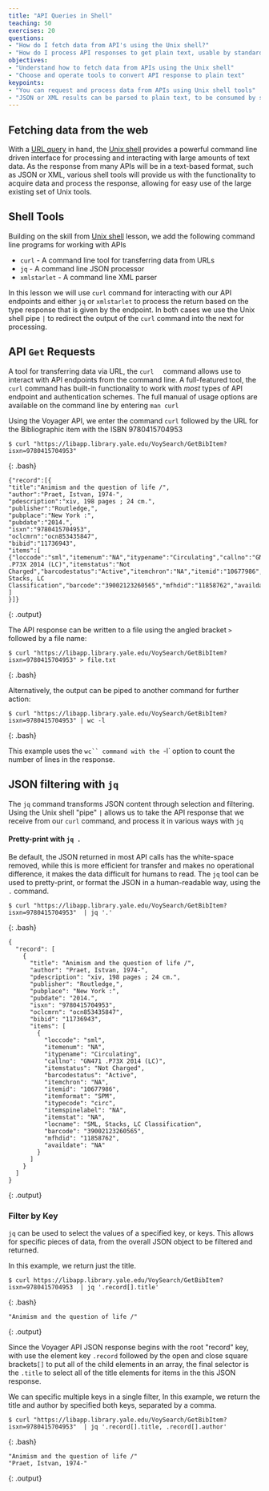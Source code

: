```yaml
---
title: "API Queries in Shell"
teaching: 50
exercises: 20
questions:
- "How do I fetch data from API's using the Unix shell?"
- "How do I process API responses to get plain text, usable by standard Unix shell tools?"
objectives:
- "Understand how to fetch data from APIs using the Unix shell"
- "Choose and operate tools to convert API response to plain text"
keypoints:
- "You can request and process data from APIs using Unix shell tools"
- "JSON or XML results can be parsed to plain text, to be consumed by standard Unix shell tools"
---
```



## Fetching data from the web

With a [URL query](https://joshuadull.github.io/APIs-for-Libraries/03-Creating-url-queries/index.html) in hand, the [Unix shell](https://librarycarpentry.org/lc-shell/) provides a powerful command line driven interface for processing and interacting with large amounts of text data.  As the response from many APIs will be in a text-based format, such as JSON or XML, various shell tools will provide us with the functionality  to acquire data and process the response, allowing for easy use of the large existing set of Unix tools.


## Shell Tools  
Building on the skill from [Unix shell](https://librarycarpentry.org/lc-shell/) lesson, we add the following command line programs for working with APIs

- `curl`   - A command line tool for transferring data from URLs
- `jq`  - A command line JSON processor
- `xmlstarlet`  - A command line XML parser

In this lesson we will use `curl` command for interacting with our API endpoints and either `jq` or `xmlstarlet` to process the return based on the type response that is given by the endpoint.  In both cases we use the Unix shell pipe `|` to redirect the output of the `curl` command into the next for processing.

## API `Get` Requests  
A tool for transferring data via URL, the `curl  ` command allows use to interact with API endpoints from the command line.  A full-featured tool, the `curl` command  has built-in functionality to work with *most* types of API endpoint and authentication schemes. The full manual of usage options are available on the command line by entering `man curl`
 

Using the Voyager API, we enter the command `curl` followed by the URL for the Bibliographic item with the ISBN 9780415704953 

~~~
$ curl "https://libapp.library.yale.edu/VoySearch/GetBibItem?isxn=9780415704953"
~~~
{: .bash}
~~~
{"record":[{
"title":"Animism and the question of life /",
"author":"Praet, Istvan, 1974-",
"pdescription":"xiv, 198 pages ; 24 cm.",
"publisher":"Routledge,",
"pubplace":"New York :",
"pubdate":"2014.",
"isxn":"9780415704953",
"oclcmrn":"ocn853435847",
"bibid":"11736943",
"items":[
{"loccode":"sml","itemenum":"NA","itypename":"Circulating","callno":"GN471 .P73X 2014 (LC)","itemstatus":"Not Charged","barcodestatus":"Active","itemchron":"NA","itemid":"10677986","itemformat":"SPM","itypecode":"circ","itemspinelabel":"NA","itemstat":"NA","locname":"SML, Stacks, LC Classification","barcode":"39002123260565","mfhdid":"11858762","availdate":"NA"}
]
}]}

~~~
{: .output}

The API response can be written to a file using the angled bracket `>` followed by a file name:

~~~
$ curl "https://libapp.library.yale.edu/VoySearch/GetBibItem?isxn=9780415704953" > file.txt
~~~
{: .bash}

Alternatively, the output can be piped to another command for further action:

~~~
$ curl "https://libapp.library.yale.edu/VoySearch/GetBibItem?isxn=9780415704953" | wc -l
~~~
{: .bash}

This example uses the `wc`` command with the `-l` option to count the number of lines in the response.   



## JSON filtering with `jq`

The `jq` command transforms JSON content through selection and filtering.  Using the Unix shell "pipe" `|` allows us to take the API response that we receive from our `curl` command, and process it in various ways with `jq`  


 

#### Pretty-print with `jq .`
Be default, the JSON returned in most API calls has the white-space removed, while this is more efficient for transfer and makes no operational difference, it makes the data difficult for humans to read.  The `jq` tool can be used to pretty-print, or format the JSON in a human-readable way, using the `.` command.

~~~
$ curl "https://libapp.library.yale.edu/VoySearch/GetBibItem?isxn=9780415704953"  | jq '.'
~~~
{: .bash}
~~~
{
  "record": [
    {
      "title": "Animism and the question of life /",
      "author": "Praet, Istvan, 1974-",
      "pdescription": "xiv, 198 pages ; 24 cm.",
      "publisher": "Routledge,",
      "pubplace": "New York :",
      "pubdate": "2014.",
      "isxn": "9780415704953",
      "oclcmrn": "ocn853435847",
      "bibid": "11736943",
      "items": [
        {
          "loccode": "sml",
          "itemenum": "NA",
          "itypename": "Circulating",
          "callno": "GN471 .P73X 2014 (LC)",
          "itemstatus": "Not Charged",
          "barcodestatus": "Active",
          "itemchron": "NA",
          "itemid": "10677986",
          "itemformat": "SPM",
          "itypecode": "circ",
          "itemspinelabel": "NA",
          "itemstat": "NA",
          "locname": "SML, Stacks, LC Classification",
          "barcode": "39002123260565",
          "mfhdid": "11858762",
          "availdate": "NA"
        }
      ]
    }
  ]
}

~~~
{: .output}


### Filter by Key
`jq` can be used to select the values of a specified key, or keys.  This allows for specific pieces of data, from the overall JSON object to be filtered and returned.

In this example, we return just the title.
~~~
$ curl https://libapp.library.yale.edu/VoySearch/GetBibItem?isxn=9780415704953  | jq '.record[].title'
~~~
{: .bash}
~~~
"Animism and the question of life /"
~~~
{: .output}

Since the Voyager API JSON response begins with the root "record" key, with use the element key `.record` followed by the open and close square brackets`[]` to put all of the child elements in an array, the final selector is the `.title` to select all of the title elements for items in the this JSON response.


We can specific multiple keys in a single filter, In this example, we return the title and author by specified both keys, separated by a comma.
~~~
$ curl "https://libapp.library.yale.edu/VoySearch/GetBibItem?isxn=9780415704953"  | jq '.record[].title, .record[].author'

~~~
{: .bash}
~~~
"Animism and the question of life /"
"Praet, Istvan, 1974-"

~~~
{: .output}
